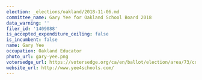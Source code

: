 ```yaml
---
election: _elections/oakland/2018-11-06.md
committee_name: Gary Yee for Oakland School Board 2018
data_warning: ''
filer_id: '1409088'
is_accepted_expenditure_ceiling: false
is_incumbent: false
name: Gary Yee
occupation: Oakland Educator
photo_url: gary-yee.png
votersedge_url: https://votersedge.org/ca/en/ballot/election/area/73/contests/contest/17364/candidate/139863?&county=alameda%20county&election_authority_id=1
website_url: http://www.yee4schools.com/
---
```

